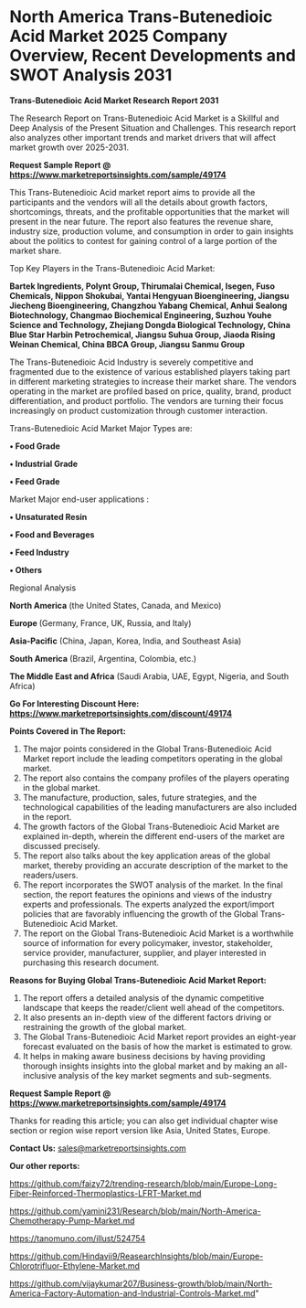 # North America Trans-Butenedioic Acid Market 2025 Company Overview, Recent Developments and SWOT Analysis 2031

<strong>Trans-Butenedioic Acid Market Research Report 2031</strong>

The Research Report on Trans-Butenedioic Acid Market is a Skillful and Deep Analysis of the Present Situation and Challenges. This research report also analyzes other important trends and market drivers that will affect market growth over 2025-2031.

<strong>Request Sample Report @ <a href=https://www.marketreportsinsights.com/sample/49174>https://www.marketreportsinsights.com/sample/49174</a></strong>

This Trans-Butenedioic Acid market report aims to provide all the participants and the vendors will all the details about growth factors, shortcomings, threats, and the profitable opportunities that the market will present in the near future. The report also features the revenue share, industry size, production volume, and consumption in order to gain insights about the politics to contest for gaining control of a large portion of the market share.

Top Key Players in the Trans-Butenedioic Acid Market:

<strong>Bartek Ingredients, Polynt Group, Thirumalai Chemical, Isegen, Fuso Chemicals, Nippon Shokubai, Yantai Hengyuan Bioengineering, Jiangsu Jiecheng Bioengineering, Changzhou Yabang Chemical, Anhui Sealong Biotechnology, Changmao Biochemical Engineering, Suzhou Youhe Science and Technology, Zhejiang Dongda Biological Technology, China Blue Star Harbin Petrochemical, Jiangsu Suhua Group, Jiaoda Rising Weinan Chemical, China BBCA Group, Jiangsu Sanmu Group</strong>

The Trans-Butenedioic Acid Industry is severely competitive and fragmented due to the existence of various established players taking part in different marketing strategies to increase their market share. The vendors operating in the market are profiled based on price, quality, brand, product differentiation, and product portfolio. The vendors are turning their focus increasingly on product customization through customer interaction.

Trans-Butenedioic Acid Market Major Types are:

<strong>•  Food Grade

•  Industrial Grade

•  Feed Grade</strong>

Market Major end-user applications :

<strong>•  Unsaturated Resin

•  Food and Beverages

•  Feed Industry

•  Others</strong>

Regional Analysis

</u><strong><b>North America</b></strong> (the United States, Canada, and Mexico)

<strong><b>Europe </b></strong>(Germany, France, UK, Russia, and Italy)

<strong><b>Asia-Pacific</b></strong> (China, Japan, Korea, India, and Southeast Asia)

<strong><b>South America</b></strong> (Brazil, Argentina, Colombia, etc.)

<strong><b>The Middle East and Africa</b></strong> (Saudi Arabia, UAE, Egypt, Nigeria, and South Africa)

<strong>Go For Interesting Discount Here: <a href=https://www.marketreportsinsights.com/discount/49174>https://www.marketreportsinsights.com/discount/49174</a></strong>

<strong>Points Covered in The Report:</strong>
<ol>
  <li>The major points considered in the Global Trans-Butenedioic Acid Market report include the leading competitors operating in the global market.</li>
  <li>The report also contains the company profiles of the players operating in the global market.</li>
  <li>The manufacture, production, sales, future strategies, and the technological capabilities of the leading manufacturers are also included in the report.</li>
  <li>The growth factors of the Global Trans-Butenedioic Acid Market are explained in-depth, wherein the different end-users of the market are discussed precisely.</li>
  <li>The report also talks about the key application areas of the global market, thereby providing an accurate description of the market to the readers/users.</li>
  <li>The report incorporates the SWOT analysis of the market. In the final section, the report features the opinions and views of the industry experts and professionals. The experts analyzed the export/import policies that are favorably influencing the growth of the Global Trans-Butenedioic Acid Market.</li>
  <li>The report on the Global Trans-Butenedioic Acid Market is a worthwhile source of information for every policymaker, investor, stakeholder, service provider, manufacturer, supplier, and player interested in purchasing this research document.</li>
</ol>
<strong>Reasons for Buying Global Trans-Butenedioic Acid Market Report:</strong>

<ol>
  <li>The report offers a detailed analysis of the dynamic competitive landscape that keeps the reader/client well ahead of the competitors.</li>
  <li>It also presents an in-depth view of the different factors driving or restraining the growth of the global market.</li>
  <li>The Global Trans-Butenedioic Acid Market report provides an eight-year forecast evaluated on the basis of how the market is estimated to grow.</li>
  <li>It helps in making aware business decisions by having providing thorough insights insights into the global market and by making an all-inclusive analysis of the key market segments and sub-segments.</li>
</ol>
<strong>Request Sample Report @ <a href=https://www.marketreportsinsights.com/sample/49174>https://www.marketreportsinsights.com/sample/49174</a></strong>


Thanks for reading this article; you can also get individual chapter wise section or region wise report version like Asia, United States, Europe.

<strong>Contact Us:</strong>
sales@marketreportsinsights.com

<strong>Our other reports:</strong>

<a href=https://github.com/faizy72/trending-research/blob/main/Europe-Long-Fiber-Reinforced-Thermoplastics-LFRT-Market.md>https://github.com/faizy72/trending-research/blob/main/Europe-Long-Fiber-Reinforced-Thermoplastics-LFRT-Market.md</a>

<a href=https://github.com/yamini231/Research/blob/main/North-America-Chemotherapy-Pump-Market.md>https://github.com/yamini231/Research/blob/main/North-America-Chemotherapy-Pump-Market.md</a>

<a href=https://tanomuno.com/illust/524754>https://tanomuno.com/illust/524754</a>

<a href=https://github.com/Hindavii9/ReasearchInsights/blob/main/Europe-Chlorotrifluor-Ethylene-Market.md>https://github.com/Hindavii9/ReasearchInsights/blob/main/Europe-Chlorotrifluor-Ethylene-Market.md</a>

<a href=https://github.com/vijaykumar207/Business-growth/blob/main/North-America-Factory-Automation-and-Industrial-Controls-Market.md>https://github.com/vijaykumar207/Business-growth/blob/main/North-America-Factory-Automation-and-Industrial-Controls-Market.md</a>"
